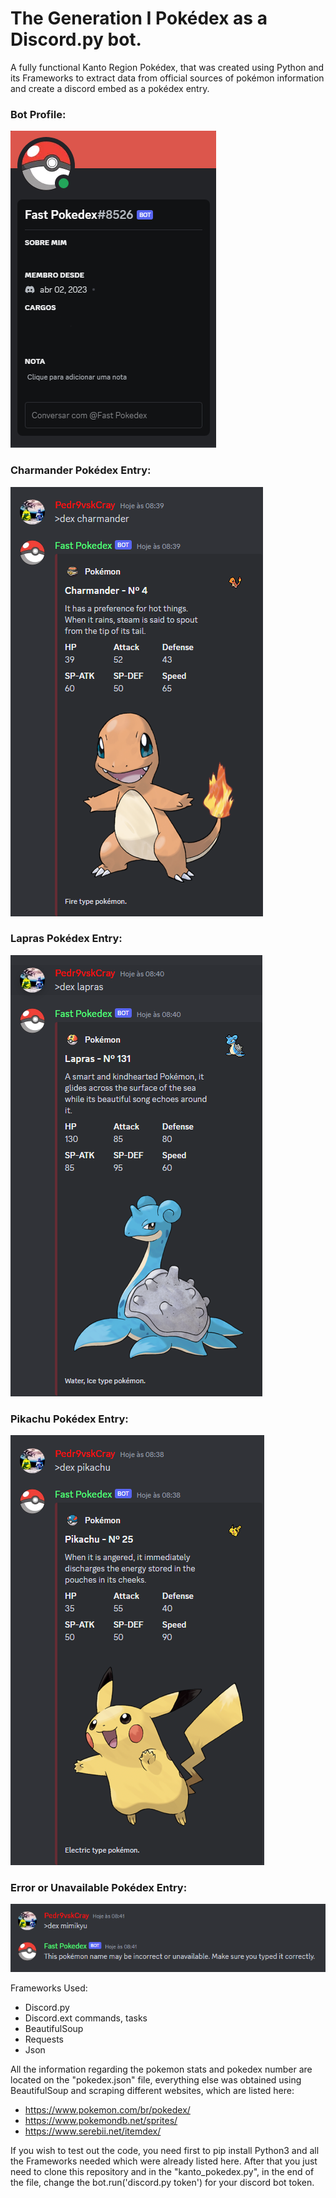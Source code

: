 <h1>The Generation I Pokédex as a Discord.py bot.</h1>

A fully functional Kanto Region Pokédex, that was created using Python and its Frameworks to extract data from official sources of pokémon information and create a discord embed as a pokédex entry.

<h3>Bot Profile:</h3>
<p align="left">
<img src="https://github.com/Pedr9vskCray/Discord.py-Kanto-Pokedex-Bot/blob/056601c49a7a21db1b3460a718271499d2e202b8/pictures-folder/fast%20pokedex%20edit.png">
</p>

<h3>Charmander Pokédex Entry:</h3>
<p align="left">
<img src="https://github.com/Pedr9vskCray/Discord.py-Kanto-Pokedex-Bot/blob/1ba6d4207a2d7616e8c603390d484298295d86f1/pictures-folder/dex%20charmander%20bot.png">
</p>

<h3>Lapras Pokédex Entry:</h3>
<p align="left">
<img src="https://github.com/Pedr9vskCray/Discord.py-Kanto-Pokedex-Bot/blob/49e95c03811f20b2bf9c128f541cfa279a25c075/pictures-folder/dex%20lapras%20bot.png">
</p>

<h3>Pikachu Pokédex Entry:</h3>
<p align="left">
<img src="https://github.com/Pedr9vskCray/Discord.py-Kanto-Pokedex-Bot/blob/49e95c03811f20b2bf9c128f541cfa279a25c075/pictures-folder/dex%20pikachu%20bot.png">
</p>

<h3>Error or Unavailable Pokédex Entry:</h3>
<p align="left">
<img src="https://github.com/Pedr9vskCray/Discord.py-Kanto-Pokedex-Bot/blob/49e95c03811f20b2bf9c128f541cfa279a25c075/pictures-folder/dex%20unavailable%20pokemon.png">
</p>

Frameworks Used:

- Discord.py
- Discord.ext commands, tasks
- BeautifulSoup
- Requests
- Json

All the information regarding the pokemon stats and pokedex number are located on the "pokedex.json" file, everything else was obtained using BeautifulSoup and scraping different websites, which are listed here:

- https://www.pokemon.com/br/pokedex/
- https://www.pokemondb.net/sprites/
- https://www.serebii.net/itemdex/

If you wish to test out the code, you need first to pip install Python3 and all the Frameworks needed which were already listed here. After that you just need to clone this repository and in the "kanto_pokedex.py", in the end of the file, change the bot.run('discord.py token') for your discord bot token.


